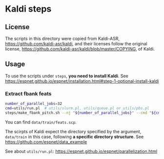 # Kaldi steps

## License
The scripts in this directory were copied from Kaldi-ASR, https://github.com/kaldi-asr/kaldi, and their licenses follow the original license, https://github.com/kaldi-asr/kaldi/blob/master/COPYING, of Kaldi.

## Usage

To use the scripts under `steps`, **you need to install Kaldi**. See https://espnet.github.io/espnet/installation.html#step-1-optional-install-kaldi

### Extract fbank feats

```sh
number_of_parallel_jobs=32
cmd=utils/run.pl  # utils/slurm.pl, utils/queue.pl or utils/pbs.pl
steps/make_fbank_pitch.sh --nj "${number_of_parallel_jobs}" --cmd "${cmd}" data/train
```

You can find `data/train/feats.scp`.

The scirpts of Kaldi expect the directory specified by the argument, `data/train` in this case, following **a specific directory structure**. See https://github.com/espnet/data_example

See about `utils/run.pl`: https://espnet.github.io/espnet/parallelization.html
